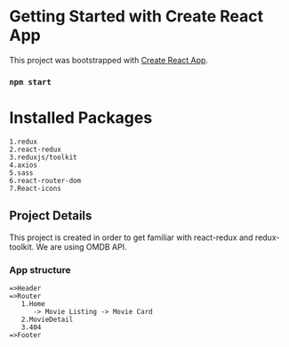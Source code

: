 # Getting Started with Create React App

This project was bootstrapped with [Create React App](https://github.com/facebook/create-react-app).

### `npm start`

# Installed Packages
    1.redux
    2.react-redux
    3.reduxjs/toolkit
    4.axios
    5.sass
    6.react-router-dom
    7.React-icons
    
## Project Details
   This project is created in order to get familiar with react-redux and redux-toolkit.
   We are using OMDB API.

### App structure
    =>Header
    =>Router
       1.Home
          -> Movie Listing -> Movie Card
       2.MovieDetail
       3.404
    =>Footer